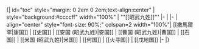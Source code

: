<br clear=all>
{| id="toc" style="margin: 0 2em 0 2em;text-align:center"
| style="background:#ccccff" width="100%" | '''[[昭武九姓]]'''
|-
|
|-
| align="center" style="font-size: 90%;" colspan=2 width="100%"| [[撒馬爾罕|康国]] | [[史国]] | [[安国 (昭武九姓)|安国]] | [[曹国 (昭武九姓)|曹国]] | [[石国]] | [[米国 (昭武九姓)|米国]] | [[何国]] | [[火寻国]] | [[戊地国]]
|-
|}